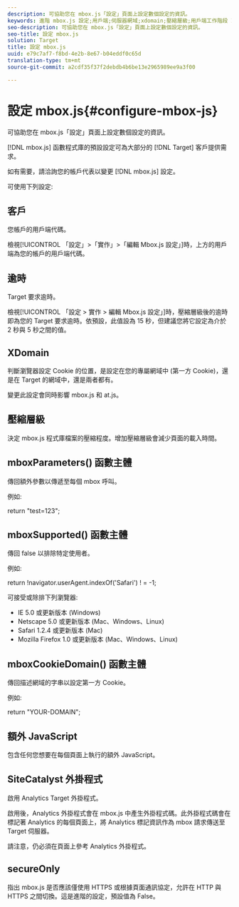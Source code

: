 ```yaml
---
description: 可協助您在 mbox.js「設定」頁面上設定數個設定的資訊。
keywords: 進階 mbox.js 設定;用戶端;伺服器網域;xdomain;壓縮層級;用戶端工作階段 ID 支援;secureOnly;用戶端 PC ID 支援;傳遞頁面;反向連結 URL;流量層級;流量持續時間;mboxParameters() 函數主體;mboxSupported() 函數主體;mboxCookieDomain() 函數主體;額外 JavaScript;SiteCatalyst 外掛程式;取得 mbox.js 做為自動解壓縮 JavaScript;忽隱忽現;主體隱藏;隱藏主體
seo-description: 可協助您在 mbox.js「設定」頁面上設定數個設定的資訊。
seo-title: 設定 mbox.js
solution: Target
title: 設定 mbox.js
uuid: e79c7af7-f8bd-4e2b-8e67-b04eddf0c65d
translation-type: tm+mt
source-git-commit: a2cdf35f37f2debdb4b6be13e2965989ee9a3f00

---
```



# 設定 mbox.js{#configure-mbox-js}

可協助您在 mbox.js「設定」頁面上設定數個設定的資訊。

[!DNL mbox.js] 函數程式庫的預設設定可為大部分的 [!DNL Target] 客戶提供需求。

如有需要，請洽詢您的帳戶代表以變更 [!DNL mbox.js] 設定。

可使用下列設定:

## 客戶

您帳戶的用戶端代碼。

檢視[!UICONTROL 「設定」&gt;「實作」&gt;「編輯 Mbox.js 設定」]時，上方的用戶端為您的帳戶的用戶端代碼。

## 逾時

Target 要求逾時。

檢視[!UICONTROL 「設定 &gt; 實作 &gt; 編輯 Mbox.js 設定」]時，壓縮層級後的逾時即為您的 Target 要求逾時。依預設，此值設為 15 秒，但建議您將它設定為介於 2 秒與 5 秒之間的值。

## XDomain

判斷瀏覽器設定 Cookie 的位置，是設定在您的專屬網域中 (第一方 Cookie)，還是在 Target 的網域中，還是兩者都有。

變更此設定會同時影響 mbox.js 和 at.js。

## 壓縮層級

決定 mbox.js 程式庫檔案的壓縮程度。增加壓縮層級會減少頁面的載入時間。

## mboxParameters() 函數主體

傳回額外參數以傳遞至每個 mbox 呼叫。

例如:

return &quot;test=123&quot;;

## mboxSupported() 函數主體

傳回 false 以排除特定使用者。

例如:

return !navigator.userAgent.indexOf(&#39;Safari&#39;) ! = -1;

可接受或除排下列瀏覽器:

* IE 5.0 或更新版本 (Windows)
* Netscape 5.0 或更新版本 (Mac、Windows、Linux)
* Safari 1.2.4 或更新版本 (Mac)
* Mozilla Firefox 1.0 或更新版本 (Mac、Windows、Linux)

## mboxCookieDomain() 函數主體

傳回描述網域的字串以設定第一方 Cookie。

例如:

return &quot;YOUR-DOMAIN&quot;;

## 額外 JavaScript

包含任何您想要在每個頁面上執行的額外 JavaScript。

## SiteCatalyst 外掛程式

啟用 Analytics Target 外掛程式。

啟用後，Analytics 外掛程式會在 mbox.js 中產生外掛程式碼。此外掛程式碼會在標記著 Analytics 的每個頁面上，將 Analytics 標記資訊作為 mbox 請求傳送至 Target 伺服器。

請注意，仍必須在頁面上參考 Analytics 外掛程式。

## secureOnly

指出 mbox.js 是否應該僅使用 HTTPS 或根據頁面通訊協定，允許在 HTTP 與 HTTPS 之間切換。這是進階的設定，預設值為 False。